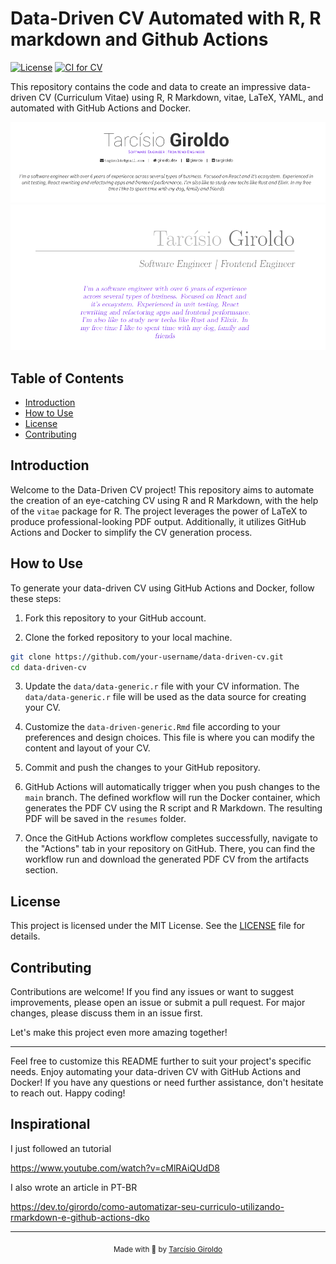 # Data-Driven CV Automated with R, R markdown and Github Actions

[![License](https://img.shields.io/badge/License-MIT-blue.svg)](https://opensource.org/licenses/MIT) [![CI for CV](https://github.com/girordo/data-driven-cv/actions/workflows/ci.yml/badge.svg?branch=main)](https://github.com/girordo/data-driven-cv/actions/workflows/ci.yml)

This repository contains the code and data to create an impressive data-driven CV (Curriculum Vitae) using R, R Markdown, vitae, LaTeX, YAML, and automated with GitHub Actions and Docker.

![Example AwesomeCV](imgs/image-awesomecv.png)
![Example ModernCV](imgs/image-moderncv.png)

## Table of Contents

- [Introduction](#introduction)
- [How to Use](#how-to-use)
- [License](#license)
- [Contributing](#contributing)

## Introduction

Welcome to the Data-Driven CV project! This repository aims to automate the creation of an eye-catching CV using R and R Markdown, with the help of the `vitae` package for R. The project leverages the power of LaTeX to produce professional-looking PDF output. Additionally, it utilizes GitHub Actions and Docker to simplify the CV generation process.

## How to Use

To generate your data-driven CV using GitHub Actions and Docker, follow these steps:

1. Fork this repository to your GitHub account.

2. Clone the forked repository to your local machine.

```bash
git clone https://github.com/your-username/data-driven-cv.git
cd data-driven-cv
```

3. Update the `data/data-generic.r` file with your CV information. The `data/data-generic.r` file will be used as the data source for creating your CV.

4. Customize the `data-driven-generic.Rmd` file according to your preferences and design choices. This file is where you can modify the content and layout of your CV.

5. Commit and push the changes to your GitHub repository.

6. GitHub Actions will automatically trigger when you push changes to the `main` branch. The defined workflow will run the Docker container, which generates the PDF CV using the R script and R Markdown. The resulting PDF will be saved in the `resumes` folder.

7. Once the GitHub Actions workflow completes successfully, navigate to the "Actions" tab in your repository on GitHub. There, you can find the workflow run and download the generated PDF CV from the artifacts section.

## License

This project is licensed under the MIT License. See the [LICENSE](LICENSE) file for details.

## Contributing

Contributions are welcome! If you find any issues or want to suggest improvements, please open an issue or submit a pull request. For major changes, please discuss them in an issue first.

Let's make this project even more amazing together!

---

Feel free to customize this README further to suit your project's specific needs. Enjoy automating your data-driven CV with GitHub Actions and Docker! If you have any questions or need further assistance, don't hesitate to reach out. Happy coding!

## Inspirational

I just followed an tutorial

https://www.youtube.com/watch?v=cMlRAiQUdD8

I also wrote an article in PT-BR

https://dev.to/girordo/como-automatizar-seu-curriculo-utilizando-rmarkdown-e-github-actions-dko

---

<div align="center">
  <sub>Made with 💜 by <a href="https://github.com/girordo">Tarcísio Giroldo</a></sub>
</div>
